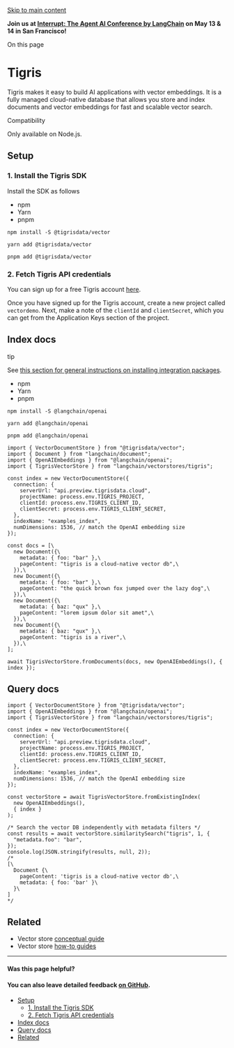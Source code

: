 [Skip to main content](https://js.langchain.com/docs/integrations/vectorstores/tigris/#__docusaurus_skipToContent_fallback)

**Join us at [Interrupt: The Agent AI Conference by LangChain](https://interrupt.langchain.com/) on May 13 & 14 in San Francisco!**

On this page

# Tigris

Tigris makes it easy to build AI applications with vector embeddings.
It is a fully managed cloud-native database that allows you store and
index documents and vector embeddings for fast and scalable vector search.

Compatibility

Only available on Node.js.

## Setup [​](https://js.langchain.com/docs/integrations/vectorstores/tigris/\#setup "Direct link to Setup")

### 1\. Install the Tigris SDK [​](https://js.langchain.com/docs/integrations/vectorstores/tigris/\#1-install-the-tigris-sdk "Direct link to 1. Install the Tigris SDK")

Install the SDK as follows

- npm
- Yarn
- pnpm

```codeBlockLines_AdAo
npm install -S @tigrisdata/vector

```

```codeBlockLines_AdAo
yarn add @tigrisdata/vector

```

```codeBlockLines_AdAo
pnpm add @tigrisdata/vector

```

### 2\. Fetch Tigris API credentials [​](https://js.langchain.com/docs/integrations/vectorstores/tigris/\#2-fetch-tigris-api-credentials "Direct link to 2. Fetch Tigris API credentials")

You can sign up for a free Tigris account [here](https://www.tigrisdata.com/).

Once you have signed up for the Tigris account, create a new project called `vectordemo`.
Next, make a note of the `clientId` and `clientSecret`, which you can get from the
Application Keys section of the project.

## Index docs [​](https://js.langchain.com/docs/integrations/vectorstores/tigris/\#index-docs "Direct link to Index docs")

tip

See [this section for general instructions on installing integration packages](https://js.langchain.com/docs/how_to/installation#installing-integration-packages).

- npm
- Yarn
- pnpm

```codeBlockLines_AdAo
npm install -S @langchain/openai

```

```codeBlockLines_AdAo
yarn add @langchain/openai

```

```codeBlockLines_AdAo
pnpm add @langchain/openai

```

```codeBlockLines_AdAo
import { VectorDocumentStore } from "@tigrisdata/vector";
import { Document } from "langchain/document";
import { OpenAIEmbeddings } from "@langchain/openai";
import { TigrisVectorStore } from "langchain/vectorstores/tigris";

const index = new VectorDocumentStore({
  connection: {
    serverUrl: "api.preview.tigrisdata.cloud",
    projectName: process.env.TIGRIS_PROJECT,
    clientId: process.env.TIGRIS_CLIENT_ID,
    clientSecret: process.env.TIGRIS_CLIENT_SECRET,
  },
  indexName: "examples_index",
  numDimensions: 1536, // match the OpenAI embedding size
});

const docs = [\
  new Document({\
    metadata: { foo: "bar" },\
    pageContent: "tigris is a cloud-native vector db",\
  }),\
  new Document({\
    metadata: { foo: "bar" },\
    pageContent: "the quick brown fox jumped over the lazy dog",\
  }),\
  new Document({\
    metadata: { baz: "qux" },\
    pageContent: "lorem ipsum dolor sit amet",\
  }),\
  new Document({\
    metadata: { baz: "qux" },\
    pageContent: "tigris is a river",\
  }),\
];

await TigrisVectorStore.fromDocuments(docs, new OpenAIEmbeddings(), { index });

```

## Query docs [​](https://js.langchain.com/docs/integrations/vectorstores/tigris/\#query-docs "Direct link to Query docs")

```codeBlockLines_AdAo
import { VectorDocumentStore } from "@tigrisdata/vector";
import { OpenAIEmbeddings } from "@langchain/openai";
import { TigrisVectorStore } from "langchain/vectorstores/tigris";

const index = new VectorDocumentStore({
  connection: {
    serverUrl: "api.preview.tigrisdata.cloud",
    projectName: process.env.TIGRIS_PROJECT,
    clientId: process.env.TIGRIS_CLIENT_ID,
    clientSecret: process.env.TIGRIS_CLIENT_SECRET,
  },
  indexName: "examples_index",
  numDimensions: 1536, // match the OpenAI embedding size
});

const vectorStore = await TigrisVectorStore.fromExistingIndex(
  new OpenAIEmbeddings(),
  { index }
);

/* Search the vector DB independently with metadata filters */
const results = await vectorStore.similaritySearch("tigris", 1, {
  "metadata.foo": "bar",
});
console.log(JSON.stringify(results, null, 2));
/*
[\
  Document {\
    pageContent: 'tigris is a cloud-native vector db',\
    metadata: { foo: 'bar' }\
  }\
]
*/

```

## Related [​](https://js.langchain.com/docs/integrations/vectorstores/tigris/\#related "Direct link to Related")

- Vector store [conceptual guide](https://js.langchain.com/docs/concepts/#vectorstores)
- Vector store [how-to guides](https://js.langchain.com/docs/how_to/#vectorstores)

* * *

#### Was this page helpful?

#### You can also leave detailed feedback [on GitHub](https://github.com/langchain-ai/langchainjs/issues/new?assignees=&labels=03+-+Documentation&projects=&template=documentation.yml&title=DOC%3A+%3CIssue+related+to+/docs/integrations/vectorstores/tigris/%3E).

- [Setup](https://js.langchain.com/docs/integrations/vectorstores/tigris/#setup)
  - [1\. Install the Tigris SDK](https://js.langchain.com/docs/integrations/vectorstores/tigris/#1-install-the-tigris-sdk)
  - [2\. Fetch Tigris API credentials](https://js.langchain.com/docs/integrations/vectorstores/tigris/#2-fetch-tigris-api-credentials)
- [Index docs](https://js.langchain.com/docs/integrations/vectorstores/tigris/#index-docs)
- [Query docs](https://js.langchain.com/docs/integrations/vectorstores/tigris/#query-docs)
- [Related](https://js.langchain.com/docs/integrations/vectorstores/tigris/#related)